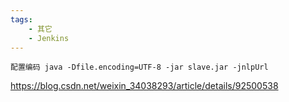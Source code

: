 ```yaml
---
tags:
    - 其它
    - Jenkins
---
```


```
配置编码 java -Dfile.encoding=UTF-8 -jar slave.jar -jnlpUrl
```



https://blog.csdn.net/weixin_34038293/article/details/92500538